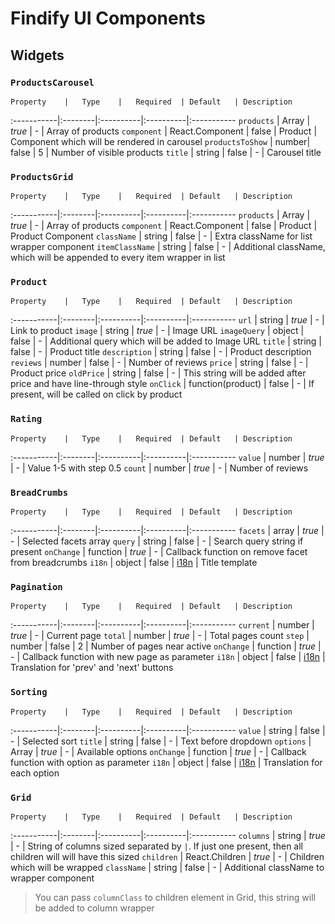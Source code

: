 # Findify UI Components

## Widgets

### `ProductsCarousel`

	Property	|	Type    |	Required  | Default   |	Description
:-----------|:--------|:----------|:----------|:-----------
`products`  | Array   | *true*     | -        | Array of products
`component` | React.Component | false | Product    | Component which will be rendered in carousel
`productsToShow` | number| false | 5          | Number of visible products
`title`     | string | false | -              | Carousel title

### `ProductsGrid`

	Property	|	Type    |	Required  | Default   |	Description
:-----------|:--------|:----------|:----------|:-----------
`products`  | Array   | *true*     | -        | Array of products
`component` | React.Component | false | Product    | Product Component
`className` | string | false | -              | Extra className for list wrapper component
`itemClassName` | string | false | -          | Additional className, which will be appended to every item wrapper in list

### `Product`

	Property	|	Type    |	Required  | Default   |	Description
:-----------|:--------|:----------|:----------|:-----------
`url`  | string   | *true*     | -        | Link to product
`image`  | string   | *true*     | -        | Image URL
`imageQuery`  | object   | false     | -        | Additional query which will be added to Image URL
`title`  | string   | false     | -        | Product title
`description`  | string   | false     | -        | Product description
`reviews`  | number   | false     | -        | Number of reviews
`price`  | string   | false     | -        | Product price
`oldPrice`  | string   | false     | -        | This string will be added after price and have line-through style
`onClick`  | function(product)   | false     | -        | If present, will be called on click by product

### `Rating`

	Property	|	Type    |	Required  | Default   |	Description
:-----------|:--------|:----------|:----------|:-----------
`value`  | number   | *true*     | -        | Value 1-5 with step 0.5
`count`  | number   | *true*     | -        | Number of reviews


### `BreadCrumbs`

	Property	|	Type    |	Required  | Default   |	Description
:-----------|:--------|:----------|:----------|:-----------
`facets`  | array   | *true*     | -        | Selected facets array
`query`  | string   | false     | -        | Search query string if present
`onChange`  | function   | *true*     | -        | Callback function on remove facet from breadcrumbs
`i18n`  | object   | false     | [i18n](#i18n)       | Title template


### `Pagination`

	Property	|	Type    |	Required  | Default   |	Description
:-----------|:--------|:----------|:----------|:-----------
`current`  | number   | *true*     | -        | Current page
`total`  | number   | *true*     | -        | Total pages count
`step`  | number   | false     | 2       | Number of pages near active
`onChange`  | function   | *true*     | -      | Callback function with new page as parameter
`i18n`  | object   | false     | [i18n](#i18n)       | Translation for 'prev' and 'next' buttons

### `Sorting`

	Property	|	Type    |	Required  | Default   |	Description
:-----------|:--------|:----------|:----------|:-----------
`value`  | string   | false     | -        | Selected sort
`title`  | string   | false     | -        | Text before dropdown
`options`  | Array   | *true*     | -        | Available options
`onChange`  | function   | *true*     | -      | Callback function with option as parameter
`i18n`  | object   | false     | [i18n](#i18n)       | Translation for each option

### `Grid`

	Property	|	Type    |	Required  | Default   |	Description
:-----------|:--------|:----------|:----------|:-----------
`columns`  | string   | *true*     | -        | String of columns sized separated by `|`. If just one present, then all children will will have this sized
`children`  | React.Children   | *true*     | -        | Children which will be wrapped
`className`  | string   | false     | -        | Additional className to wrapper component

> You can pass `columnClass` to children element in Grid, this string will be added to column wrapper

